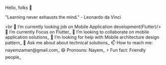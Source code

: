 Hello, folks 👋
  
  "Learning never exhausts the mind." - Leonardo da Vinci
  
<br 🔭 I’m currently looking job on Mobile Application development(Flutter)/>
🌱 I’m currently Focus on Flutter_
👯 I’m looking to collaborate on mobile application solutions_
🤔 I’m looking for help with Mobile architecture design pattern_
💬 Ask me about about technical solutions_
📫 How to reach me: nayemzaman@gmail.com_
😄 Pronouns: Nayem_
⚡ Fun fact: Friendly people_
